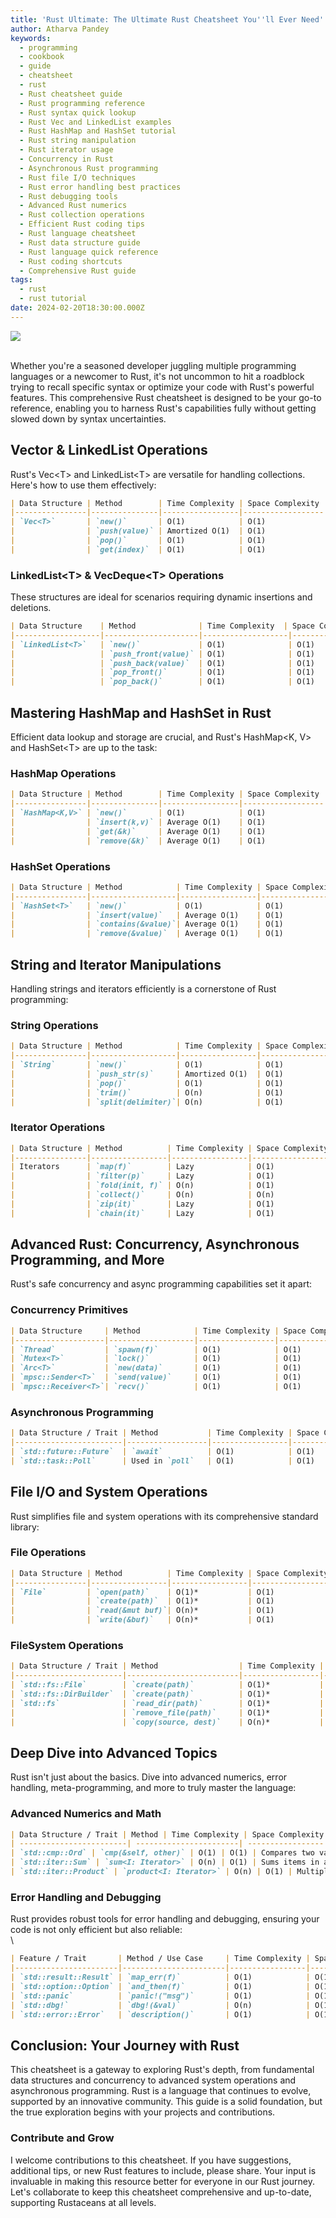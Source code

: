 ```yaml
---
title: 'Rust Ultimate: The Ultimate Rust Cheatsheet You''ll Ever Need'
author: Atharva Pandey
keywords:
  - programming
  - cookbook
  - guide
  - cheatsheet
  - rust
  - Rust cheatsheet guide
  - Rust programming reference
  - Rust syntax quick lookup
  - Rust Vec and LinkedList examples
  - Rust HashMap and HashSet tutorial
  - Rust string manipulation
  - Rust iterator usage
  - Concurrency in Rust
  - Asynchronous Rust programming
  - Rust file I/O techniques
  - Rust error handling best practices
  - Rust debugging tools
  - Advanced Rust numerics
  - Rust collection operations
  - Efficient Rust coding tips
  - Rust language cheatsheet
  - Rust data structure guide
  - Rust language quick reference
  - Rust coding shortcuts
  - Comprehensive Rust guide
tags:
  - rust
  - rust tutorial
date: 2024-02-20T18:30:00.000Z
---
```


![](/images/cheatsheet.webp)

\
Whether you're a seasoned developer juggling multiple programming languages or a newcomer to Rust, it's not uncommon to hit a roadblock trying to recall specific syntax or optimize your code with Rust's powerful features. This comprehensive Rust cheatsheet is designed to be your go-to reference, enabling you to harness Rust's capabilities fully without getting slowed down by syntax uncertainties.

## Vector & LinkedList Operations

Rust's Vec\<T> and LinkedList\<T> are versatile for handling collections. Here's how to use them effectively:

```markdown
| Data Structure | Method        | Time Complexity | Space Complexity | Description                                          |
|----------------|---------------|-----------------|------------------|------------------------------------------------------|
| `Vec<T>`       | `new()`       | O(1)            | O(1)             | Creates a new empty vector.                          |
|                | `push(value)` | Amortized O(1)  | O(1)             | Adds an element to the end of the vector.            |
|                | `pop()`       | O(1)            | O(1)             | Removes the last element from the vector and returns it. |
|                | `get(index)`  | O(1)            | O(1)             | Returns a reference to the element at the specified index. |

```

### LinkedList\<T> & VecDeque\<T> Operations

These structures are ideal for scenarios requiring dynamic insertions and deletions.

```markdown
| Data Structure    | Method              | Time Complexity  | Space Complexity | Description                                      |
|-------------------|---------------------|-------------------|------------------|--------------------------------------------------|
| `LinkedList<T>`   | `new()`             | O(1)              | O(1)             | Creates a new empty linked list.                 |
|                   | `push_front(value)` | O(1)              | O(1)             | Inserts an element at the beginning of the list. |
|                   | `push_back(value)`  | O(1)              | O(1)             | Inserts an element at the end of the list.       |
|                   | `pop_front()`       | O(1)              | O(1)             | Removes and returns the first element of the list. |
|                   | `pop_back()`        | O(1)              | O(1)             | Removes and returns the last element of the list. |

```

## Mastering HashMap and HashSet in Rust

Efficient data lookup and storage are crucial, and Rust's HashMap\<K, V> and HashSet\<T> are up to the task:

### HashMap Operations

```markdown
| Data Structure | Method        | Time Complexity | Space Complexity | Description                                 |
|----------------|---------------|-----------------|------------------|---------------------------------------------|
| `HashMap<K,V>` | `new()`       | O(1)            | O(1)             | Creates a new empty hash map.               |
|                | `insert(k,v)` | Average O(1)    | O(1)             | Inserts a key-value pair into the map.      |
|                | `get(&k)`     | Average O(1)    | O(1)             | Returns a reference to the value corresponding to the key. |
|                | `remove(&k)`  | Average O(1)    | O(1)             | Removes a key from the map and returns its value. |

```

### HashSet Operations

```markdown
| Data Structure | Method            | Time Complexity | Space Complexity | Description                              |
|----------------|-------------------|-----------------|------------------|------------------------------------------|
| `HashSet<T>`   | `new()`           | O(1)            | O(1)             | Creates a new empty hash set.            |
|                | `insert(value)`   | Average O(1)    | O(1)             | Adds a value to the set.                 |
|                | `contains(&value)`| Average O(1)    | O(1)             | Checks if the set contains a value.      |
|                | `remove(&value)`  | Average O(1)    | O(1)             | Removes a value from the set.            |

```

## String and Iterator Manipulations

Handling strings and iterators efficiently is a cornerstone of Rust programming:

### String Operations&#xA;

```markdown
| Data Structure | Method            | Time Complexity | Space Complexity | Description                                      |
|----------------|-------------------|-----------------|------------------|--------------------------------------------------|
| `String`       | `new()`           | O(1)            | O(1)             | Creates a new empty string.                      |
|                | `push_str(s)`     | Amortized O(1)  | O(1)             | Appends a string slice to the end of the string. |
|                | `pop()`           | O(1)            | O(1)             | Removes the last character from the string and returns it. |
|                | `trim()`          | O(n)            | O(1)             | Returns a string slice with leading and trailing whitespace removed. |
|                | `split(delimiter)`| O(n)            | O(1)             | Returns an iterator over substrings of the string, split by the given delimiter. |

```

### Iterator Operations

```markdown
| Data Structure | Method          | Time Complexity | Space Complexity | Description                               |
|----------------|-----------------|-----------------|------------------|-------------------------------------------|
| Iterators      | `map(f)`        | Lazy            | O(1)             | Applies function `f` to each element.     |
|                | `filter(p)`     | Lazy            | O(1)             | Filters elements based on predicate `p`.  |
|                | `fold(init, f)` | O(n)            | O(1)             | Reduces the iterator to a single value.   |
|                | `collect()`     | O(n)            | O(n)             | Transforms the iterator into a collection.|
|                | `zip(it)`       | Lazy            | O(1)             | Zips two iterators into a single iterator of pairs. |
|                | `chain(it)`     | Lazy            | O(1)             | Chains two iterators into a single iterator. |

```

## Advanced Rust: Concurrency, Asynchronous Programming, and More

Rust's safe concurrency and async programming capabilities set it apart:

### Concurrency Primitives&#xA;

```markdown
| Data Structure     | Method            | Time Complexity | Space Complexity | Description                                    |
|--------------------|-------------------|-----------------|------------------|------------------------------------------------|
| `Thread`           | `spawn(f)`        | O(1)            | O(1)             | Creates a new thread of execution.             |
| `Mutex<T>`         | `lock()`          | O(1)            | O(1)             | Locks the mutex, blocking until available.     |
| `Arc<T>`           | `new(data)`       | O(1)            | O(1)             | Creates a new atomic reference-counted pointer.|
| `mpsc::Sender<T>`  | `send(value)`     | O(1)            | O(1)             | Sends a value to the receiver.                 |
| `mpsc::Receiver<T>`| `recv()`          | O(1)            | O(1)             | Blocks until a value is received.              |

```

### Asynchronous Programming

```markdown
| Data Structure / Trait | Method           | Time Complexity | Space Complexity | Description                         |
|------------------------|------------------|-----------------|------------------|-------------------------------------|
| `std::future::Future`  | `await`          | O(1)            | O(1)             | Awaits the completion of an async operation. |
| `std::task::Poll`      | Used in `poll`   | O(1)            | O(1)             | Represents the return value of `Future::poll`. |

```

## File I/O and System Operations

Rust simplifies file and system operations with its comprehensive standard library:

### File Operations

```markdown
| Data Structure | Method          | Time Complexity | Space Complexity | Description                           |
|----------------|-----------------|-----------------|------------------|---------------------------------------|
| `File`         | `open(path)`    | O(1)*           | O(1)             | Opens a file in read-only mode.       |
|                | `create(path)`  | O(1)*           | O(1)             | Creates a new file, truncating existing one. |
|                | `read(&mut buf)`| O(n)*           | O(1)             | Reads bytes into the buffer.          |
|                | `write(&buf)`   | O(n)*           | O(1)             | Writes buffer's bytes to the file.    |

```

### FileSystem Operations

```markdown
| Data Structure / Trait | Method                  | Time Complexity | Space Complexity | Description                      |
|------------------------|-------------------------|-----------------|------------------|----------------------------------|
| `std::fs::File`        | `create(path)`          | O(1)*           | O(1)             | Creates or truncates a file.     |
| `std::fs::DirBuilder`  | `create(path)`          | O(1)*           | O(1)             | Creates a directory.             |
| `std::fs`              | `read_dir(path)`        | O(1)*           | O(1)             | Reads the contents of a directory. |
|                        | `remove_file(path)`     | O(1)*           | O(1)             | Removes a file.                  |
|                        | `copy(source, dest)`    | O(n)*           | O(1)             | Copies a file from source to destination. |

```

## Deep Dive into Advanced Topics

Rust isn't just about the basics. Dive into advanced numerics, error handling, meta-programming, and more to truly master the language:

### Advanced Numerics and Math

```markdown
| Data Structure / Trait | Method | Time Complexity | Space Complexity | Description |
| ------------------------| -----------------------| -----------------| ------------------| ------------------------------------|
| `std::cmp::Ord` | `cmp(&self, other)` | O(1) | O(1) | Compares two values.               |
| `std::iter::Sum` | `sum<I: Iterator>` | O(n) | O(1) | Sums items in an iterator.         |
| `std::iter::Product` | `product<I: Iterator>` | O(n) | O(1) | Multiplies items in an iterator.   |

```

### Error Handling and Debugging

Rust provides robust tools for error handling and debugging, ensuring your code is not only efficient but also reliable:\
\


```markdown
| Feature / Trait       | Method / Use Case     | Time Complexity | Space Complexity | Description                       |
|-----------------------|-----------------------|-----------------|------------------|-----------------------------------|
| `std::result::Result` | `map_err(f)`          | O(1)            | O(1)             | Maps an `Err` value using a function. |
| `std::option::Option` | `and_then(f)`         | O(1)            | O(1)             | Calls a function on an `Option` value or returns `None`. |
| `std::panic`          | `panic!("msg")`       | O(1)            | O(1)             | Triggers a panic with a custom message. |
| `std::dbg!`           | `dbg!(&val)`          | O(n)            | O(1)             | Prints and returns the value for debugging. |
| `std::error::Error`   | `description()`       | O(1)            | O(1)             | Provides a description of the error. |

```

## Conclusion: Your Journey with Rust

This cheatsheet is a gateway to exploring Rust's depth, from fundamental data structures and concurrency to advanced system operations and asynchronous programming. Rust is a language that continues to evolve, supported by an innovative community. This guide is a solid foundation, but the true exploration begins with your projects and contributions.

### Contribute and Grow

I welcome contributions to this cheatsheet. If you have suggestions, additional tips, or new Rust features to include, please share. Your input is invaluable in making this resource better for everyone in our Rust journey. Let's collaborate to keep this cheatsheet comprehensive and up-to-date, supporting Rustaceans at all levels.
